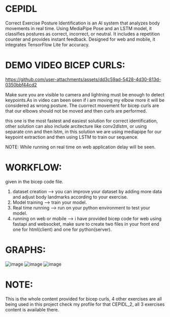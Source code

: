 # CEPIDL
Correct Exercise Posture Identification is an AI system that analyzes body movements in real time. Using MediaPipe Pose and an LSTM model, it classifies postures as correct, incorrect, or neutral. It includes a repetition counter and provides instant feedback. Designed for web and mobile, it integrates TensorFlow Lite for accuracy.







# DEMO VIDEO BICEP CURLS:


https://github.com/user-attachments/assets/dd3c59ad-5428-4d30-813d-0350bbf44cd2

Make sure you are visible to camera and lightning must be enough to detect keypoints.As in video can been seen if i am moving my elbow more it will be considered as wrong posture. The cuorrect movement for bicep curls are that our elbows should not be moved and then curls are performed.

this one is the most fastest and easiest solution for correct identification, other solution can also include arcitecture like conv2dlstm, or using separate cnn and then lstm, in this solution we are using mediapipe for our keypoint extraction and then using LSTM to train our sequence.

NOTE: While running on real time on web application delay will be seen. 





# WORKFLOW:

given in the bicep code file.
1) dataset creation --> you can improve your dataset by adding more data and adjust body landmarks according to your exercise.
2) Model training --> train your model.
3) Real time running --> run on your python environment to test your model.
4) running on web or mobile --> i have provided bicep code for web using fastapi and websocket, make sure to create two files in your front end one for html(client) and one for python(server).









# GRAPHS:

![image](https://github.com/user-attachments/assets/8e54d955-251c-474e-8d0b-6649d4ab5b35)
![image](https://github.com/user-attachments/assets/bd343d5e-4b75-4bfd-b419-4841ae6bb75f)
![image](https://github.com/user-attachments/assets/b4479d70-e20e-46c9-8f50-050943efe786)






# NOTE:

This is the whole content provided for bicep curls, 4 other exercises are all being used in this project check my profile for that CEPIDL_2, all 3 exercises content is available there.
